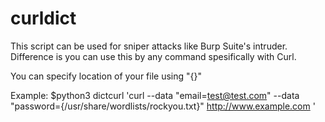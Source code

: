 # curldict
This script can be used for sniper attacks like Burp Suite's intruder. Difference is you can use this by any command spesifically with Curl.


You can specify location of your file using "{}"


Example: 
                $python3 dictcurl 'curl --data "email=test@test.com" --data "password={/usr/share/wordlists/rockyou.txt}" http://www.example.com  '
                
